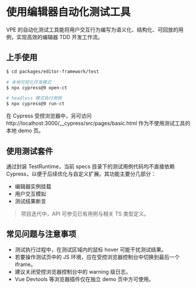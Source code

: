 # 使用编辑器自动化测试工具

VPE 的自动化测试工具能将用户交互行为编写为语义化、结构化、可回放的用例，实现高效的编辑器 TDD 开发工作流。

## 上手使用

```sh
$ cd packages/editor-framework/test

# 本地可视化开发模式
$ npx cypress@9 open-ct

# headless 模式执行用例
$ npx cypress@9 run-ct
```

在 Cypress 受控浏览器中，另可访问 http://localhost:3000/\_\_cypress/src/pages/basic.html 作为不使用测试工具的本地 demo 页。

## 使用测试套件

通过封装 TestRuntime，当前 specs 目录下的测试用例代码均不直接依赖 Cypress，以便于后续优化与自定义扩展。其功能主要分几部分：

- 编辑器实例挂载
- 用户交互模拟
- 测试结果断言

> 项目迭代中，API 可参见已有用例与相关 TS 类型定义。

## 常见问题与注意事项

- 测试执行过程中，在测试区域内的鼠标 hover 可能干扰测试结果。
- 若要操作测试页中的 JS 环境，应在受控浏览器控制台中切换到最后一个 iframe。
- 建议关闭受控浏览器控制台中的 warning 级日志。
- Vue Devtools 等浏览器插件仅在独立 demo 页中方可使用。
